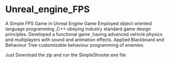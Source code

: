 # Unreal_engine_FPS
A Simple FPS Game in  Unreal Engine Game 
Employed object oriented language programming ,C++ obeying industry standard game design principles.
Developed a functional game ,having advanced vehicle physics and multiplayers with sound and animation effects.
Applied Blackboard and Behaviour Tree customizable behaviour programming of enemies.

Just Download the zip
and run the SimpleShooter.exe  file
